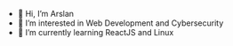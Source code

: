 - 👋 Hi, I’m Arslan
- 👀 I’m interested in Web Development and Cybersecurity
- 🌱 I’m currently learning ReactJS and Linux

<!---
arslanAta/arslanAta is a ✨ special ✨ repository because its `README.md` (this file) appears on your GitHub profile.
You can click the Preview link to take a look at your changes.
--->
